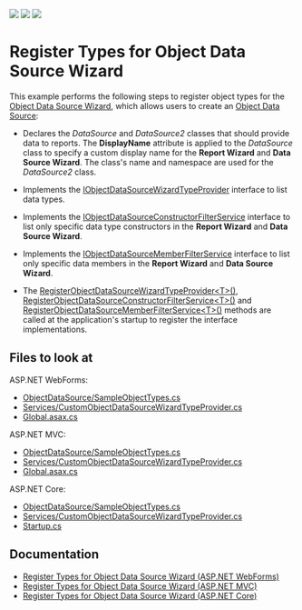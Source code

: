 <!-- default badges list -->
![](https://img.shields.io/endpoint?url=https://codecentral.devexpress.com/api/v1/VersionRange/219587870/2020.2)
[![](https://img.shields.io/badge/Open_in_DevExpress_Support_Center-FF7200?style=flat-square&logo=DevExpress&logoColor=white)](https://supportcenter.devexpress.com/ticket/details/T830402)
[![](https://img.shields.io/badge/📖_How_to_use_DevExpress_Examples-e9f6fc?style=flat-square)](https://docs.devexpress.com/GeneralInformation/403183)
<!-- default badges end -->
# Register Types for Object Data Source Wizard

This example performs the following steps to register object types for the [Object Data Source Wizard](https://docs.devexpress.com/XtraReports/401220), which allows users to create an [Object Data Source](https://docs.devexpress.com/XtraReports/119313):

 - Declares the _DataSource_ and _DataSource2_ classes that should provide data to reports. The **DisplayName** attribute is applied to the _DataSource_ class to specify a custom display name for the **Report Wizard** and **Data Source Wizard**. The class's name and namespace are used for the _DataSource2_ class.

 - Implements the [IObjectDataSourceWizardTypeProvider](https://docs.devexpress.com/CoreLibraries/DevExpress.DataAccess.Web.IObjectDataSourceWizardTypeProvider) interface to list data types.

 - Implements the [IObjectDataSourceConstructorFilterService](https://docs.devexpress.com/CoreLibraries/DevExpress.DataAccess.Web.IObjectDataSourceConstructorFilterService) interface to list only specific data type constructors in the **Report Wizard** and **Data Source Wizard**.

 - Implements the [IObjectDataSourceMemberFilterService](https://docs.devexpress.com/CoreLibraries/DevExpress.DataAccess.Web.IObjectDataSourceMemberFilterService) interface to list only specific data members in the **Report Wizard** and **Data Source Wizard**.

 - The [RegisterObjectDataSourceWizardTypeProvider&lt;T>()](https://docs.devexpress.com/XtraReports/DevExpress.XtraReports.Web.ReportDesigner.DefaultReportDesignerContainer.RegisterObjectDataSourceWizardTypeProvider--1), [RegisterObjectDataSourceConstructorFilterService&lt;T>()](https://docs.devexpress.com/XtraReports/DevExpress.XtraReports.Web.ReportDesigner.DefaultReportDesignerContainer.RegisterObjectDataSourceConstructorFilterService--1) and [RegisterObjectDataSourceMemberFilterService&lt;T>()](https://docs.devexpress.com/XtraReports/DevExpress.XtraReports.Web.ReportDesigner.DefaultReportDesignerContainer.RegisterObjectDataSourceMemberFilterService--1) methods are called at the application's startup to register the interface implementations.

## Files to look at

ASP.NET WebForms:

- [ObjectDataSource/SampleObjectTypes.cs](CS/Reporting-Register-Types-for-Object-Data-Source-Wizard/WebForms/WebForms/ObjectDataSource/SampleObjectTypes.cs)
- [Services/CustomObjectDataSourceWizardTypeProvider.cs](CS/Reporting-Register-Types-for-Object-Data-Source-Wizard/WebForms/WebForms/Services/CustomObjectDataSourceWizardTypeProvider.cs)
- [Global.asax.cs](CS/Reporting-Register-Types-for-Object-Data-Source-Wizard/WebForms/WebForms/Global.asax.cs)

ASP.NET MVC:

- [ObjectDataSource/SampleObjectTypes.cs](CS/Reporting-Register-Types-for-Object-Data-Source-Wizard/MVC/MVC/ObjectDataSource/SampleObjectTypes.cs)
- [Services/CustomObjectDataSourceWizardTypeProvider.cs](CS/Reporting-Register-Types-for-Object-Data-Source-Wizard/MVC/MVC/Services/CustomObjectDataSourceWizardTypeProvider.cs)
- [Global.asax.cs](CS/Reporting-Register-Types-for-Object-Data-Source-Wizard/MVC/MVC/Global.asax.cs)

ASP.NET Core:

- [ObjectDataSource/SampleObjectTypes.cs](CS/Reporting-Register-Types-for-Object-Data-Source-Wizard/ASPNetCore/ASPNetCore/ObjectDataSource/SampleObjectTypes.cs)
- [Services/CustomObjectDataSourceWizardTypeProvider.cs](CS/Reporting-Register-Types-for-Object-Data-Source-Wizard/ASPNetCore/ASPNetCore/Services/CustomObjectDataSourceWizardTypeProvider.cs)
- [Startup.cs](CS/Reporting-Register-Types-for-Object-Data-Source-Wizard/ASPNetCore/ASPNetCore/Startup.cs)

## Documentation

* [Register Types for Object Data Source Wizard (ASP.NET WebForms)](https://docs.devexpress.com/XtraReports/401228)
* [Register Types for Object Data Source Wizard (ASP.NET MVC)](https://docs.devexpress.com/XtraReports/401229)
* [Register Types for Object Data Source Wizard (ASP.NET Core)](https://docs.devexpress.com/XtraReports/401230)
